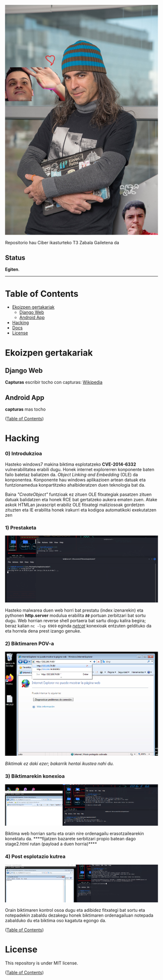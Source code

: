 <p align="center">
    <img src="https://github.com/agerKalboetxeaga/Proyecto2_Ciber/blob/main/Docs/Chema_Alonso%20(1).jpg" alt="Hacker roadmap" /><br>
</p>

Repositorio hau Ciber ikasturteko T3 Zabala Gailetena da

## Status

**Egiten**.

----

# Table of Contents

- [Ekoizpen gertakariak](#ekoizpen-gertakariak)
    - [Django Web](#django-web)
    - [Android App](#android-app)
- [Hacking](#hacking)
- [Docs](#Docs)
- [License](#license)


# Ekoizpen gertakariak

## Django Web
**Capturas** escribir tocho con capturas: [Wikipedia](https://en.wikipedia.org/wiki/Operations_security)

## Android App
**capturas** mas tocho

([Table of Contents](#table-of-contents))

# Hacking

### 0) Introdukzioa

Hasteko windows7 makina biktima esplotatzeko **CVE-2014-6332** vulnerabilitatea erabili dugu. Honek internet explorerren konponente baten failo batetaz baliatzen da. *Object Linking and Embedding* (OLE) da konponentea. Konponente hau windows aplikazioen artean datuak eta funtzionamedua konpartitzeko ahalbideratzen duen teknologia bat da.

Baina *"CreateObject"* funtzioak ez zituen OLE fitxategiak pasatzen zituen datuak balidatzen eta honek RCE bat gertatzeko aukera ematen zuen. Atake askok HTMLan javascript erabiliz OLE fitxategi maliziosoak gordetzen zituzten eta IE erabilita honek irakurri eta kodigoa automatikoki exekutatzen zen

### 1) Prestaketa
<p align="center">
    <img src="https://github.com/agerKalboetxeaga/Proyecto2_Ciber/blob/main/Hacking/Capturas/kaliSetup(1).PNG?raw=true">
</p>

Hasteko malwarea duen web horri bat prestatu (index izenarekin) eta pythonen **http.server** modulua erabilita ***``80``*** portuan zerbitzari bat sortu dugu. Web horrian reverse shell portaera bat sartu diogu kalira begira; beraz kalian ``nc -lvp 6969`` eginda *[netcat](https://eternallybored.org/misc/netcat/)* konexioak entzuten geldituko da eta horrela dena prest izango genuke.

### 2) Biktimaren POV-a 
<p align="center">
    <img src="https://github.com/agerKalboetxeaga/Proyecto2_Ciber/blob/main/Hacking/Capturas/internetExplorer(2).PNG">
</p>

*Biktimak ez daki ezer; bakarrik hentai ikustea nahi du.*

### 3) Biktimarekin konexioa
<p align="center">
    <img src="https://github.com/agerKalboetxeaga/Proyecto2_Ciber/blob/main/Hacking/Capturas/pwned(3).PNG">
</p>
Biktima web horrian sartu eta orain nire ordenagailu erasotzailearekin konektatu da.
****fijatzen bazarete serbitzari propio batean dago stage2.html rutan (payload a duen horria)****

### 4) Post esplotazio kutrea
<p align="center">
    <img src="https://github.com/agerKalboetxeaga/Proyecto2_Ciber/blob/main/Hacking/Capturas/hacked%20txt(4).PNG">
</p>
Orain biktimaren kontrol osoa dugu eta adibidez fitxategi bat sortu eta notepadekin zabaldu dezakegu honek biktimaren ordenagailuan notepada zabalduko du eta biktima oso kagatuta egongo da.

([Table of Contents](#table-of-contents))

# License

This repository is under MIT license.

([Table of Contents](#table-of-contents))
